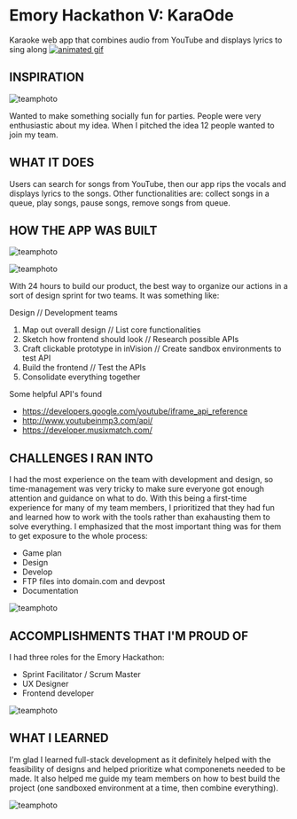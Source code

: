 # Emory Hackathon V: KaraOde
Karaoke web app that combines audio from YouTube and displays lyrics to sing along
[![animated gif](photos/karaode.gif)](https://invis.io/SGB0U0AD7
 "Click to try out the KaraOde App")

## INSPIRATION
![teamphoto](photos/day1.jpg)

Wanted to make something socially fun for parties. People were very enthusiastic about my idea. When I pitched the idea 12 people wanted to join my team.

## WHAT IT DOES
Users can search for songs from YouTube, then our app rips the vocals and displays lyrics to the songs. Other functionalities are: collect songs in a queue, play songs, pause songs, remove songs from queue.

## HOW THE APP WAS BUILT
![teamphoto](photos/work.jpg)

![teamphoto](photos/gameplan.jpg)

With 24 hours to build our product, the best way to organize our actions in a sort of design sprint for two teams. It was something like:

Design // Development teams
1. Map out overall design // List core functionalities
2. Sketch how frontend should look // Research possible APIs
3. Craft clickable prototype in inVision // Create sandbox environments to test API
4. Build the frontend // Test the APIs
5. Consolidate everything together

Some helpful API's found
* https://developers.google.com/youtube/iframe_api_reference
* http://www.youtubeinmp3.com/api/
* https://developer.musixmatch.com/



## CHALLENGES I RAN INTO
I had the most experience on the team with development and design, so time-management was very tricky to make sure everyone got enough attention and guidance on what to do. With this being a first-time experience for many of my team members, I prioritized that they had fun and learned how to work with the tools rather than exahausting them to solve everything. I emphasized that the most important thing was for them to get exposure to the whole process:

* Game plan
* Design
* Develop
* FTP files into domain.com and devpost
* Documentation

![teamphoto](photos/documentationDevpost.jpg)

## ACCOMPLISHMENTS THAT I'M PROUD OF

I had three roles for the Emory Hackathon:
* Sprint Facilitator / Scrum Master
* UX Designer
* Frontend developer

![teamphoto](photos/ftp.jpg)

## WHAT I LEARNED
I'm glad I learned full-stack development as it definitely helped with the feasibility of designs and helped prioritize what componenets needed to be made. It also helped me guide my team members on how to best build the project (one sandboxed environment at a time, then combine everything).

![teamphoto](photos/team.jpg)
